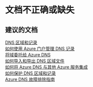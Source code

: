 <properties
    pageTitle="incorrect or missing documentation"
    description="文档不正确或缺失"
    service="microsoft.network"
    resource="dns"
    authors="radwiv"
    selfHelpType="generic"
    supportTopicIds="32560532"
    resourceTags=""
    productPesIds="15804"
    cloudEnvironments="public"
/>


# <a name="incorrect-or-missing-documentation"></a>文档不正确或缺失

## <a name="recommended-documents"></a>**建议的文档**
[DNS 区域和记录](https://docs.microsoft.com/azure/dns/dns-zones-records)<br>
[如何使用 Azure 门户管理 DNS 记录](https://docs.microsoft.com/azure/dns/dns-operations-recordsets-portal)<br>
[将域委托给 Azure DNS](https://docs.microsoft.com/azure/dns/dns-domain-delegation)<br>
[如何导入和导出 DNS 区域文件](https://docs.microsoft.com/azure/dns/dns-import-export)<br>
[如何将 Azure DNS 与其他 Azure 服务集成](https://docs.microsoft.com/azure/dns/dns-for-azure-services)<br>
[如何保护 DNS 区域和记录](https://docs.microsoft.com/azure/dns/dns-protect-zones-recordsets)<br>
[Azure DNS 故障排除指南](https://docs.microsoft.com/azure/dns/dns-troubleshoot)



<!--HONumber=Feb17_HO1-->


